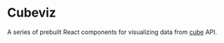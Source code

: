 # Cubeviz

A series of prebuilt React components for visualizing data from [cube](https://cube.dev/) API.

